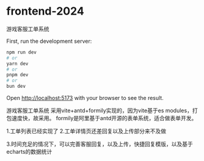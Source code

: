 # frontend-2024

游戏客服工单系统

First, run the development server:

```bash
npm run dev
# or
yarn dev
# or
pnpm dev
# or
bun dev
```

Open [http://localhost:5173](http://localhost:5173) with your browser to see the result.

游戏客服工单系统
采用vite+antd+formily实现的，因为vite基于es modules，打包速度快，故采用。
formily是阿里基于antd开源的表单系统，适合做表单开发。

1.工单列表已经实现了 2.工单详情页还差回复以及上传部分来不及做

3.时间充足的情况下，可以完善客服回复，以及上传，快捷回复模版，以及基于echarts的数据统计
